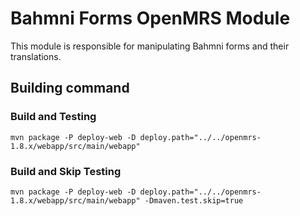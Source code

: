 # Bahmni Forms OpenMRS Module
This module is responsible for manipulating Bahmni forms and their translations.

## Building command
### Build and Testing
```
mvn package -P deploy-web -D deploy.path="../../openmrs-1.8.x/webapp/src/main/webapp"
```

### Build and Skip Testing
```
mvn package -P deploy-web -D deploy.path="../../openmrs-1.8.x/webapp/src/main/webapp" -Dmaven.test.skip=true
```